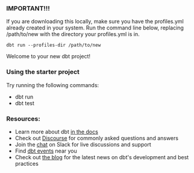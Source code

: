 ### IMPORTANT!!!
If you are downloading this locally, make sure you have the profiles.yml already created in your system. Run the command line below, replacing /path/to/new with the directory your profiles.yml is in.
```
dbt run --profiles-dir /path/to/new 
```

Welcome to your new dbt project!

### Using the starter project

Try running the following commands:
- dbt run
- dbt test


### Resources:
- Learn more about dbt [in the docs](https://docs.getdbt.com/docs/introduction)
- Check out [Discourse](https://discourse.getdbt.com/) for commonly asked questions and answers
- Join the [chat](https://community.getdbt.com/) on Slack for live discussions and support
- Find [dbt events](https://events.getdbt.com) near you
- Check out [the blog](https://blog.getdbt.com/) for the latest news on dbt's development and best practices
